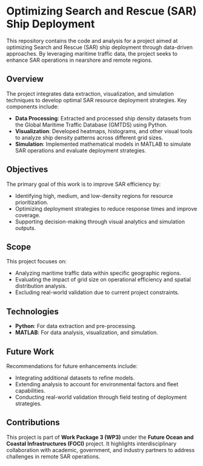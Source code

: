 # **Optimizing Search and Rescue (SAR) Ship Deployment**

This repository contains the code and analysis for a project aimed at optimizing Search and Rescue (SAR) ship deployment through data-driven approaches. By leveraging maritime traffic data, the project seeks to enhance SAR operations in nearshore and remote regions.

## **Overview**

The project integrates data extraction, visualization, and simulation techniques to develop optimal SAR resource deployment strategies. Key components include:

- **Data Processing**: Extracted and processed ship density datasets from the Global Maritime Traffic Database (GMTDS) using Python.
- **Visualization**: Developed heatmaps, histograms, and other visual tools to analyze ship density patterns across different grid sizes.
- **Simulation**: Implemented mathematical models in MATLAB to simulate SAR operations and evaluate deployment strategies.

## **Objectives**

The primary goal of this work is to improve SAR efficiency by:

- Identifying high, medium, and low-density regions for resource prioritization.
- Optimizing deployment strategies to reduce response times and improve coverage.
- Supporting decision-making through visual analytics and simulation outputs.

## **Scope**

This project focuses on:

- Analyzing maritime traffic data within specific geographic regions.
- Evaluating the impact of grid size on operational efficiency and spatial distribution analysis.
- Excluding real-world validation due to current project constraints.

## **Technologies**

- **Python**: For data extraction and pre-processing.
- **MATLAB**: For data analysis, visualization, and simulation.

## **Future Work**

Recommendations for future enhancements include:

- Integrating additional datasets to refine models.
- Extending analysis to account for environmental factors and fleet capabilities.
- Conducting real-world validation through field testing of deployment strategies.

## **Contributions**

This project is part of **Work Package 3 (WP3)** under the **Future Ocean and Coastal Infrastructures (FOCI)** project. It highlights interdisciplinary collaboration with academic, government, and industry partners to address challenges in remote SAR operations.
